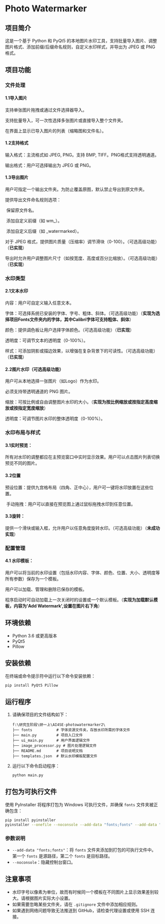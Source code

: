 # Photo Watermarker

## 项目简介
这是一个基于 Python 和 PyQt5 的本地图片水印工具，支持批量导入图片、调整图片格式、添加前缀/后缀命名规则，自定义水印样式，并导出为 JPEG 或 PNG 格式。

## 项目功能

### **文件处理**

#### 1.1导入图片

支持单张图片拖拽或通过文件选择器导入。

支持批量导入，可一次性选择多张图片或直接导入整个文件夹。

在界面上显示已导入图片的列表（缩略图和文件名）。

#### 1.2支持格式

输入格式：主流格式如 JPEG, PNG。支持 BMP, TIFF。PNG格式支持透明通道。

输出格式：用户可选择输出为 JPEG 或 PNG。

#### 1.3导出图片

用户可指定一个输出文件夹。为防止覆盖原图，默认禁止导出到原文件夹。

提供导出文件命名规则选项：

​	保留原文件名。

​	添加自定义前缀（如 wm_）。

​	添加自定义后缀（如 _watermarked）。

对于 JPEG 格式，提供图片质量（压缩率）调节滑块（0-100）。（可选高级功能）（**已实现**）

导出时允许用户调整图片尺寸（如按宽度、高度或百分比缩放）。（可选高级功能）（**已实现**）



### **水印类型**

#### 2.1文本水印

内容：用户可自定义输入任意文本。

字体：可选择系统已安装的字体、字号、粗体、斜体。（可选高级功能）（**实现为选择项目Fonts文件夹内的字体，其中Calibri字体可支持粗体、斜体**）

颜色：提供调色板让用户选择字体颜色。（可选高级功能）（**已实现**）

透明度：可调节文本的透明度（0-100%）。

样式：可添加阴影或描边效果，以增强在复杂背景下的可读性。（可选高级功能）（**已实现**）

#### 2.2图片水印（可选高级功能）

用户可从本地选择一张图片（如Logo）作为水印。

必须支持带透明通道的 PNG 图片。

缩放：可按比例或自由调整图片水印的大小。（**实现为按比例缩放或按指定高度缩放或按指定宽度缩放**）

透明度：可调节图片水印的整体透明度（0-100%）。



### 水印布局与样式

#### 3.1实时预览：

所有对水印的调整都应在主预览窗口中实时显示效果。用户可以点击图片列表切换预览不同的图片。

#### 3.2位置

​	预设位置：提供九宫格布局（四角、正中心），用户可一键将水印放置在这些位置。

​	手动拖拽：用户可以直接在预览图上通过鼠标拖拽水印到任意位置。

#### 3.3旋转：

提供一个滑块或输入框，允许用户以任意角度旋转水印。（可选高级功能）（**未成功实现**）



### 配置管理

#### 4.1 水印模板：

用户可以将当前的水印设置（包括水印内容、字体、颜色、位置、大小、透明度等所有参数）保存为一个模板。

用户可以加载、管理和删除已保存的模板。

程序启动时可自动加载上一次关闭时的设置或一个默认模板。（**实现为加载默认模板，内容为'Add Watermark',设置在图片右下角**）


## 环境依赖
- Python 3.6 或更高版本
- PyQt5
- Pillow

## 安装依赖
在终端或命令提示符中运行以下命令安装依赖：
```bash
pip install PyQt5 Pillow
```

## 运行程序
1. 请确保项目的文件结构如下：
   ```
   f:\研究生阶段\研一上\AI4SE-photowatermarker2\
   ├── fonts           # 字体资源文件夹，存放水印所需的字体文件
   ├── main.py         # 项目入口文件
   ├── ui_main.py      # 用户界面逻辑文件
   ├── image_processor.py # 图片处理逻辑文件
   ├── README.md       # 项目说明文档
   ├── templates.json  # 默认水印模板配置文件
   ```
2. 运行以下命令启动程序：
   ```bash
   python main.py
   ```

## 打包为可执行文件
使用 PyInstaller 将程序打包为 Windows 可执行文件，并确保 `fonts` 文件夹被正确包含：
```bash
pip install pyinstaller
pyinstaller --onefile --noconsole --add-data "fonts;fonts" --add-data "templates.json;." main.py
```

### 参数说明
- `--add-data "fonts;fonts"`：将 `fonts` 文件夹添加到打包的可执行文件中。第一个 `fonts` 是源路径，第二个 `fonts` 是目标路径。
- `--noconsole`：隐藏控制台窗口。

## 注意事项
- 水印字号以像素为单位，故而有时候同一个模板在不同图片上显示效果差别较大。请根据图片实际大小设置。
- 如果需要忽略某些文件夹，请在 `.gitignore` 文件中添加相应规则。
- 如果遇到网络问题导致无法推送到 GitHub，请检查代理设置或使用 SSH 连接。

